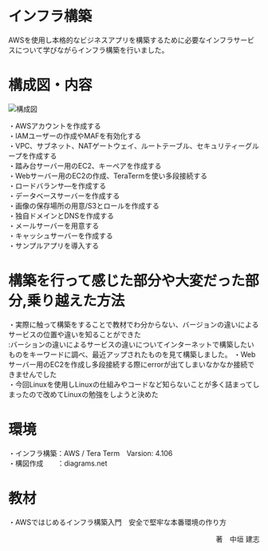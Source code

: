 ﻿
 # インフラ構築

AWSを使用し本格的なビジネスアプリを構築するために必要なインフラサービスについて学びながらインフラ構築を行いました。  


<h1 text="center">

 # 構成図・内容
 
![構成図](https://user-images.githubusercontent.com/112589360/192640886-a7d5c902-fa1c-442b-bfac-cdc1edd16ebd.jpg)
 
 ・AWSアカウントを作成する  
 ・IAMユーザーの作成やMAFを有効化する  
 ・VPC、サブネット、NATゲートウェイ、ルートテーブル、セキュリティーグループを作成する  
 ・踏み台サーバー用のEC2、キーペアを作成する  
 ・Webサーバー用のEC2の作成、TeraTermを使い多段接続する  
 ・ロードバランサ―を作成する  
 ・データベースサーバーを作成する  
 ・画像の保存場所の用意/S3とロールを作成する  
 ・独自ドメインとDNSを作成する  
 ・メールサーバーを用意する  
 ・キャッシュサーバーを作成する  
 ・サンプルアプリを導入する  
 
 # 構築を行って感じた部分や大変だった部分,乗り越えた方法
 ・実際に触って構築をすることで教材でわ分からない、バージョンの違いによるサービスの位置や違いを知ることができた  
   :バーションの違いによるサービスの違いについてインターネットで構築したいものをキーワードに調べ、最近アップされたものを見て構築しました。
 ・Webサーバー用のEC2を作成し多段接続する際にerrorが出てしまいなかなか接続できませんでした  
 ・今回Linuxを使用しLinuxの仕組みやコードなど知らないことが多く詰まってしまったので改めてLinuxの勉強をしようと決めた  
 
 # 環境
 ・インフラ構築：AWS / Tera Term　Varsion: 4.106  
 ・構図作成　　：diagrams.net
 # 教材
 
 ・AWSではじめるインフラ構築入門　安全で堅牢な本番環境の作り方
 <p align="right">
  著　中垣 建志
 </p>

